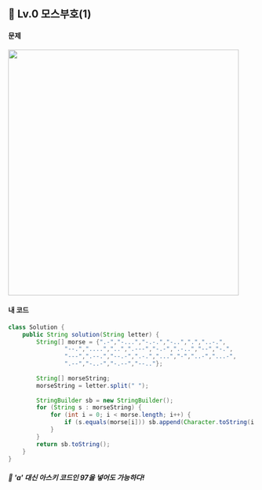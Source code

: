 ## 📍 Lv.0 모스부호(1) <br>

#### 문제 <br>
<img src="https://github.com/yejinsohn/TIL/assets/104317217/5c435db1-9a5f-444f-b32a-52dc81aaa84a" width="470" height="500"/>

#### 내 코드 <br>

```Java
class Solution {
    public String solution(String letter) {
        String[] morse = {".-","-...","-.-.","-..",".","..-.",
                "--.","....","..",".---","-.-",".-..","--","-.",
                "---",".--.","--.-",".-.","...","-","..-","...-",
                ".--","-..-","-.--","--.."};
        
        String[] morseString;
        morseString = letter.split(" ");
        
        StringBuilder sb = new StringBuilder();
        for (String s : morseString) {
            for (int i = 0; i < morse.length; i++) {
                if (s.equals(morse[i])) sb.append(Character.toString(i + 'a'));
            }
        }
        return sb.toString();
    }
}
```

##### 🌿 'a' 대신 아스키 코드인 97을 넣어도 가능하다!
